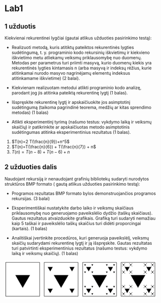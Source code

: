 ﻿# Lab1

## 1 užduotis
Kiekvienai rekurentinei lygčiai (gautai atlikus užduoties pasirinkimo testą):

* Realizuoti metodą, kuris atitiktų pateiktos rekurentinės lygties sudėtingumą, t. y.
	programinio kodo rekursinių iškvietimų ir kiekvieno iškvietimo metu atliekamų veiksmų
	priklausomybę nuo duomenų. Metodas per parametrus turi priimti masyvą, kurio duomenų kiekis
	yra rekurentinės lygties kintamasis n (arba masyvą ir indeksų rėžius, kurie atitinkamai
	nurodo masyvo nagrinėjamų elementų indeksus atitinkamame iškvietime) (2 balai).

* Kiekvienam realizuotam metodui atlikti programinio kodo analizę, parodant jog jis atitinka
	pateiktą rekurentinę lygtį (1 balas).

* Išspręskite rekurentinę lygtį ir apskaičiuokite jos asimptotinį sudėtingumą (taikoma
	pagrindinė teorema, medžių ar kitas sprendimo metodas) (1 balas)

* Atlikti eksperimentinį tyrimą (našumo testus: vykdymo laiką ir veiksmų skaičių) ir patikrinkite
	ar apskaičiuotas metodo asimptotinis sudėtingumas atitinka eksperimentinius rezultatus (1 balas).

1. $T(n)=2 T(\frac{n}{9})+n^5$
2. $T(n)=T(\frac{n}{6}) + T(\frac{n}{7}) + n$
3. $T(n)=T(n-8) + T(n-6) + n$

## 2 užduoties dalis
Naudojant rekursiją ir nenaudojant grafinių bibliotekų sudaryti nurodytos struktūros
BMP formato ( gautą atlikus užduoties pasirinkimo testą):

* Programos rezultatas BMP formato bylos demonstruojančios programos rekursijas. (3 balai)

* Eksperimentiškai nustatykite darbo laiko ir veiksmų skaičiaus priklausomybę nuo generuojamo
	paveikslėlio dydžio (taškų skaičiaus). Gautus rezultatus atvaizduokite grafikais.
	Grafiką turi sudaryti nemažiau kaip 5 taškai ir paveikslėlio taškų skaičius turi didėti
	proporcingai (kartais). (1 balas)

* Analitiškai įvertinkite procedūros, kuri generuoja paveikslėlį, veiksmų skaičių sudarydami
	rekurentinę lygtį ir ją išspręskite. Gautas rezultatas turi patvirtinti eksperimentinius
	rezultatus (našumo testus: vykdymo laiką ir veiksmų skaičių). (1 balas)

![Užduotis 2](./uzduotis2.png)